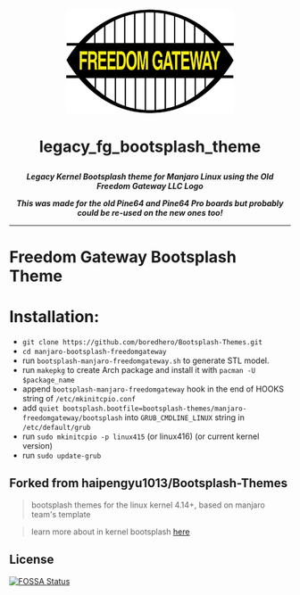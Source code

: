 <p align="center"><img src="https://raw.githubusercontent.com/freedomgateway/fg_branding/master/old_logos/old_logo_transparent.png" alt="drawing" width="300"/></p>

# <p align="center"><b>legacy_fg_bootsplash_theme</b></p>
<p align="center"><b><i>Legacy Kernel Bootsplash theme for Manjaro Linux using the Old Freedom Gateway LLC Logo</i></b></p>
<p align="center"><b><i>This was made for the old Pine64 and Pine64 Pro boards but probably could be re-used on the new ones too!</i></b></p>

---

# Freedom Gateway Bootsplash Theme

# Installation:

- `git clone https://github.com/boredhero/Bootsplash-Themes.git`
- `cd manjaro-bootsplash-freedomgateway`
- run `bootsplash-manjaro-freedomgateway.sh` to generate STL model.
- run `makepkg` to create Arch package and install it with `pacman -U $package_name`
- append `bootsplash-manjaro-freedomgateway` hook in the end of HOOKS string of `/etc/mkinitcpio.conf`
- add `quiet bootsplash.bootfile=bootsplash-themes/manjaro-freedomgateway/bootsplash` into `GRUB_CMDLINE_LINUX` string in `/etc/default/grub`
- run `sudo mkinitcpio -p linux415` (or linux416) (or current kernel version)
- run `sudo update-grub`

## Forked from haipengyu1013/Bootsplash-Themes

> bootsplash themes for the linux kernel 4.14+, based on manjaro team's template

> learn more about in kernel bootsplash [here](https://lists.freedesktop.org/archives/dri-devel/2017-December/160242.html)

## License
[![FOSSA Status](https://app.fossa.io/api/projects/git%2Bgithub.com%2FBlacksuan19%2FBootsplash-Themes.svg?type=large)](https://app.fossa.io/projects/git%2Bgithub.com%2FBlacksuan19%2FBootsplash-Themes?ref=badge_large)
